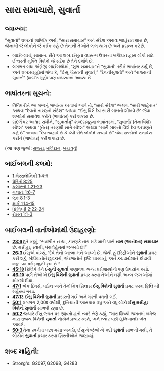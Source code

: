 # સારા સમાચારો, સુવાર્તા 

## વ્યાખ્યા: 

“સુવાર્તા” શબ્દનો શાબ્દિક અર્થ, “સારા સમાચાર” અને સંદેશ અથવા જાહેરાત થાય છે, જેનાથી જે લોકોને જે કંઈક કહે છે તેનાથી તેઓને લાભ થાય છે અને પ્રસન્ન કરે છે.

* બાઈબલમાં, સામાન્ય રીતે આ શબ્દ ઈસુના વધસ્તંભ ઉપરના બલિદાન દ્વારા લોકો માટે ઈશ્વરની મુક્તિ વિશેનો જે સંદેશ છે તેને દર્શાવે છે.
* લગભગ બધા અંગ્રેજી બાઈબલોમાં, “શુભ સમાચાર”ને “સુવાર્તા’ તરીકે ભાષાંતર કર્યું છે, અને શબ્દસમૂહોમાં જેવા કે, “ઈસુ ખ્રિસ્તની સુવાર્તા,” “દેવનીસુવાર્તા” અને “રાજ્યની સુવાર્તા” (શબ્દસમૂહો) પણ વાપરવામાં આવ્યા છે.

## ભાષાંતરના સૂચનો: 

* વિવિધ રીતે આ શબ્દનું ભાષાંતર કરવામાં આવે તો, “સારો સંદેશ” અથવા “સારી જાહેરાત” અથવા “દેવનો તારણનો સંદેશ” અથવા “ઈસુ વિશે દેવ સારી બાબતો શીખવે છે” જેવા શબ્દોનો સમાવેશ કરીને (ભાષાંતર) કરી શકાય છે.
* સંદર્ભ પર આધાર રાખીને, “સુવાર્તાનું” શબ્દસમૂહના ભાષાંતરમાં, “સુવાર્તા/ (તેના વિશે) સંદેશ” અથવા “(તેના) તરફથી સારો સંદેશ” અથવા “સારી બાબતો વિશે દેવ આપણને કહે છે” અથવા “દેવ જણાવે છે કે કેવી રીતે લોકોને બચાવે છે” જેવા શબ્દોનો સમાવેશ કરીને (ભાષાંતર) કરી શકાય છે.

(આ પણ જુઓ: [રાજ્ય](../other/kingdom.md), [બલિદાન](../other/sacrifice.md), [બચાવવું](../kt/save.md))

## બાઈબલની કલમો: 

* [1 થેસ્સલોનિકી 1:4-5](rc://gu/tn/help/1th/01/04)
* [પ્રેરિતો 8:25](rc://gu/tn/help/act/08/25)
* [કલોસ્સી 1:21-23](rc://gu/tn/help/col/01/21)
* [ગલાતી 1:6-7](rc://gu/tn/help/gal/01/06)
* [લૂક 8:1-3](rc://gu/tn/help/luk/08/01)
* [માર્ક 1:14-15](rc://gu/tn/help/mrk/01/14)
* [ફિલિપ્પી 2:22-24](rc://gu/tn/help/php/02/22)
* [રોમન 1:1-3](rc://gu/tn/help/rom/01/01)

## બાઈબલની વાર્તાઓમાંથી ઉદાહરણો: 

* __[23:6](rc://gu/tn/help/obs/23/06)__ દૂતે કહ્યું, “ભયભીત ન થા, કારણકે તારા માટે મારી પાસે __સારા (આનંદના) સમાચાર__ છે. મસીહા, સ્વામી, બેથલેહેમમાં જન્મ્યો છે!”
* __[26:3](rc://gu/tn/help/obs/26/03)__ ઈસુએ વાંચ્યું, “દેવે તેનો આત્મા મને આપ્યો છે, જેથી હું દરિદ્રીઓને __સુવાર્તા__ પ્રગટ કરી શકું, બંદીવાનોને છૂટકારો, અંધજનોને દૃષ્ટિ પામવાનું, અને કચડાયેલાને છોડાવી શકું. આ વર્ષ પ્રભુની કૃપા છે.”
* __[45:10](rc://gu/tn/help/obs/45/10)__ ફિલિપે તેને __ઈસુની સુવાર્તા__ જણાવવા અન્ય ધર્મશાસ્ત્રોનો પણ ઉપયોગ કર્યો.
* __[46:10](rc://gu/tn/help/obs/46/10)__ પછી તેઓએ __ઈસુ વિશેની સુવાર્તા__ પ્રચાર કરવા તેઓને ઘણી અન્ય જગાઓમાં મોકલી દીધા.
* __[47:1](rc://gu/tn/help/obs/47/01)__ એક દિવસે, પાઉલ અને તેનો મિત્ર સિલાસ __ઈસુ વિશેની સુવાર્તા__ પ્રગટ કરવા ફિલિપ્પી શહેરમાં ગયા.
* __[47:13](rc://gu/tn/help/obs/47/13)__ __ઈસુ વિશેની સુવાર્તા__ પ્રસરતી ગઈ અને મંડળી વધતી ગઈ.
* __[50:1](rc://gu/tn/help/obs/50/01)__ લગભગ 2,000 વર્ષોથી, દુનિયાની આસપાસ વધુ અને વધુ લોકો __ઈસુ મસીહા વિશેની સુવાર્તા__ સાંભળી રહ્યા છે.
* __[50:2](rc://gu/tn/help/obs/50/02)__ જયારે ઈસુ જગત પર જીવતો હતો ત્યારે તેણે કહ્યું, “મારા શિષ્યો જગતમાં બધેજ મારા રાજ્ય વિશેની __સુવાર્તા__ લોકોને પ્રચાર કરશે, અને ત્યાર પછી (દુનિયાનો) અંત આવશે.
* __[50:3](rc://gu/tn/help/obs/50/03)__ તેના સ્વર્ગમાં પાછા ગયા અગાઉ, ઈસુએ જેઓએ કદી __સુવાર્તા__ સાંભળી નથી, તે લોકોને __સુવાર્તા__  પ્રચાર કરવા ખ્રિસ્તીઓને જણાવ્યું.

## શબ્દ માહિતી: 

* Strong's: G2097, G2098, G4283
